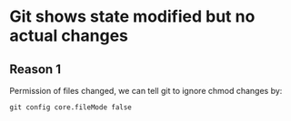 # Git shows state modified but no actual changes

## Reason 1
Permission of files changed, we can tell git to ignore chmod changes by:
```
git config core.fileMode false
```